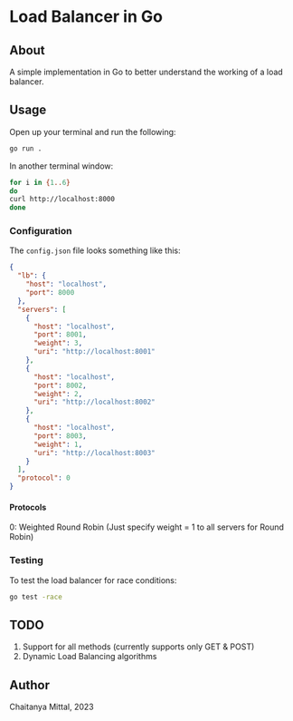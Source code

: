 # Load Balancer in Go

## About
A simple implementation in Go to better understand the working of a load balancer.

## Usage
Open up your terminal and run the following:
```bash
go run .
```

In another terminal window:
```bash
for i in {1..6}
do
curl http://localhost:8000
done
```

### Configuration
The `config.json` file looks something like this:
```json
{
  "lb": {
    "host": "localhost",
    "port": 8000
  },
  "servers": [
    {
      "host": "localhost",
      "port": 8001,
      "weight": 3,
      "uri": "http://localhost:8001"
    },
    {
      "host": "localhost",
      "port": 8002,
      "weight": 2,
      "uri": "http://localhost:8002"
    },
    {
      "host": "localhost",
      "port": 8003,
      "weight": 1,
      "uri": "http://localhost:8003"
    }
  ],
  "protocol": 0
}
```

#### Protocols
0: Weighted Round Robin (Just specify weight = 1 to all servers for Round Robin)

### Testing
To test the load balancer for race conditions:
```bash
go test -race
```

## TODO
1. Support for all methods (currently supports only GET & POST)
2. Dynamic Load Balancing algorithms

## Author
Chaitanya Mittal, 2023
